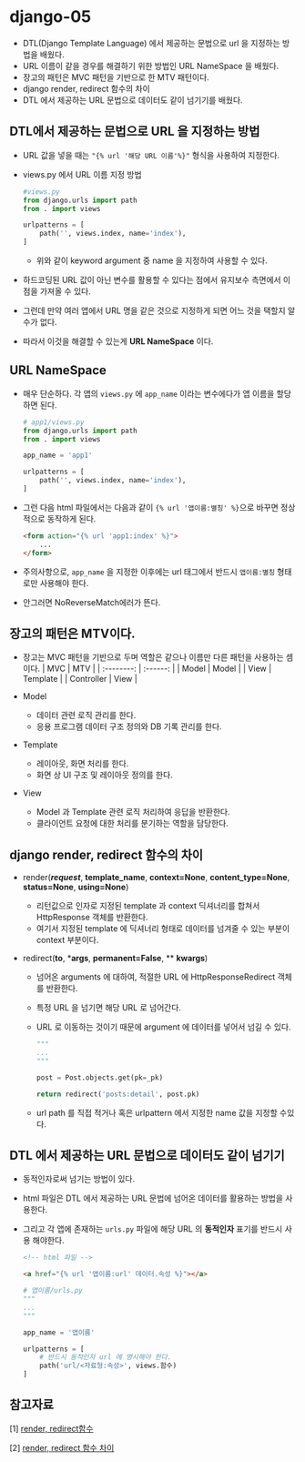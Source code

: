 # django-05

* DTL(Django Template Language) 에서 제공하는 문법으로 url 을 지정하는 방법을 배웠다.
* URL 이름이 같을 경우를 해결하기 위한 방법인 URL NameSpace 을 배웠다.
* 장고의 패턴은 MVC 패턴을 기반으로 한 MTV 패턴이다. 
* django render, redirect 함수의 차이
* DTL 에서 제공하는 URL 문법으로 데이터도 같이 넘기기를 배웠다.



## DTL에서 제공하는 문법으로 URL 을 지정하는 방법

* URL 값을 넣을 때는 ```"{% url '해당 URL 이름'%}"``` 형식을 사용하여 지정한다.

* views.py 에서 URL 이름 지정 방법

  ```python
  #views.py
  from django.urls import path
  from . import views
  
  urlpatterns = [
      path('', views.index, name='index'),
  ]
  ```

  * 위와 같이 keyword argument 중 name 을 지정하여 사용할 수 있다.

* 하드코딩된 URL 값이 아닌 변수를 활용할 수 있다는 점에서 유지보수 측면에서 이점을 가져올 수 있다.

* 그런데 만약 여러 앱에서 URL 명을 같은 것으로 지정하게 되면 어느 것을 택할지 알 수가 없다.

* 따라서 이것을 해결할 수 있는게 **URL NameSpace** 이다.

  

## URL NameSpace

* 매우 단순하다. 각 앱의 ```views.py``` 에 ```app_name``` 이라는 변수에다가 앱 이름을 할당하면 된다.

  ```python
  # app1/views.py
  from django.urls import path
  from . import views
  
  app_name = 'app1'
  
  urlpatterns = [
      path('', views.index, name='index'),
  ]
  ```

* 그런 다음 html 파일에서는 다음과 같이 ```{% url '앱이름:별칭' %}```으로 바꾸면 정상적으로 동작하게 된다.

  ```html
  <form action="{% url 'app1:index' %}">
      ...
  </form>
  ```

* 주의사항으로, ```app_name``` 을 지정한 이후에는 url 태그에서 반드시 ```앱이름:별칭``` 형태로만 사용해야 한다.

* 안그러면 NoReverseMatch에러가 뜬다.



## 장고의 패턴은 MTV이다.


* 장고는 MVC 패턴을 기반으로 두며 역할은 같으나 이름만 다른 패턴을 사용하는 셈이다.
|    MVC     |   MTV    |
| :--------: | :------: |
|   Model    |  Model   |
|    View    | Template |
| Controller |   View   |

* Model
  * 데이터 관련 로직 관리를 한다.
  * 응용 프로그램 데이터 구조 정의와 DB 기록 관리를 한다.
* Template
  * 레이아웃, 화면 처리를 한다.
  * 화면 상 UI 구조 및 레이아웃 정의를 한다.
* View
  * Model 과 Template 관련 로직 처리하여 응답을 반환한다.
  * 클라이언트 요청에 대한 처리를 분기하는 역할을 담당한다.



## django render, redirect 함수의 차이

* render(***request***, **template_name**, **context=None**, **content_type=None**, **status=None**, **using=None**)
  * 리턴값으로 인자로 지정된 template 과 context 딕셔너리를 합쳐서 HttpResponse 객체를 반환한다.
  * 여기서 지정된 template 에 딕셔너리 형태로 데이터를 넘겨줄 수 있는 부분이 context 부분이다.
  
* redirect(**to**, ***args**, **permanent=False**, ** **kwargs**)
  * 넘어온 arguments 에 대하여, 적절한 URL 에 HttpResponseRedirect 객체를 반환한다.
  
  * 특정 URL 을 넘기면 해당 URL 로 넘어간다. 
  
  * URL 로 이동하는 것이기 때문에 argument 에 데이터를 넣어서 넘길 수 있다.
  
    ```python
    """
    ...
    """
    
    post = Post.objects.get(pk=_pk)
    
    return redirect('posts:detail', post.pk)
    ```
  
  * url path 를 직접 적거나 혹은 urlpattern 에서 지정한 name 값을 지정할 수있다. 



## DTL 에서 제공하는 URL 문법으로 데이터도 같이 넘기기

* 동적인자로써 넘기는 방법이 있다.

* html 파일은 DTL 에서 제공하는 URL 문법에 넘어온 데이터를 활용하는 방법을 사용한다.

* 그리고 각 앱에 존재하는 ```urls.py```  파일에 해당 URL 의 **동적인자** 표기를 반드시 사용 해야한다.

  ```html
  <!-- html 파일 -->
  
  <a href="{% url '앱이름:url' 데이터.속성 %}"></a>
  ```

  ```python
  # 앱이름/urls.py
  """
  ...
  """
  
  app_name = '앱이름'
  
  urlpatterns = [
      # 반드시 동적인자 url 에 명시해야 한다.
      path('url/<자료형:속성>', views.함수)
  ]
  ```
  
  



## 참고자료

[1] [render, redirect함수](https://docs.djangoproject.com/en/3.2/topics/http/shortcuts/#django.shortcuts.render)

[2] [render, redirect 함수 차이](https://velog.io/@rosewwross/Django-render-%EC%99%80-redirect%EC%9D%98-%EC%B0%A8%EC%9D%B4)